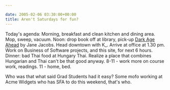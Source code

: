 ```yaml
---

date: 2005-02-06 03:30:00+00:00
title: Aren't Saturdays for fun?
---
```


Today's agenda: Morning, breakfast and clean kitchen and dining area.  Mop, sweep, vacuum.  Noon: drop book off at library, pick-up [Dark Age Ahead](http://www.amazon.co.uk/exec/obidos/ASIN/1400062322/qid=1107660448/ref=sr_8_xs_ap_i1_xgl/026-6117795-6372410) by Jane Jacobs.  Head downtown with K_.  Arrive at office at 1.30 pm.  Work on Business of Software projects, and this site, for next 6 hours.  Dinner: bad Thai food at Hungary Thai.  Realize a place that combines Hungarian and Thai can't be that good anyway.  8-11 - work more on course work, readings.  11 - home, bed.

Who was that what said Grad Students had it easy?  Some mofo working at Acme Widgets who has SFA to do this weekend, that's who.
